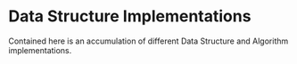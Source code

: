# Data Structure Implementations
Contained here is an accumulation of different Data Structure and Algorithm implementations.
